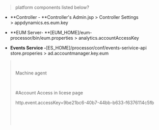 

> platform components listed below?

-   **Controller - **Controller\'s Admin.jsp \> Controller Settings \> appdynamics.es.eum.key

-   **EUM Server- **\[EUM_HOME\]/eum-processor/bin/eum.properties \> analytics.accountAccessKey

-   **Events Service -**\[ES_HOME\]/processor/conf/events-serivice-api store.properies \> ad.accountmanager.key.eum

>  
>
> Machine agent
>
>  
>
> #Account Access in licese page
>
> http.event.accessKey=9be21bc6-40b7-44bb-b633-f6376114c5fb
>
>  
>
>  
>
>
